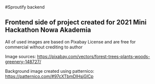 #Sproutify backend

## Frontend side of project created for 2021 Mini Hackathon Nowa Akademia

All of used images are based on Pixabay License and are free for commercial without crediting to author

Image sources:
https://pixabay.com/vectors/forest-trees-plants-woods-greenery-148727/

Background image created using patternico:
https://patternico.com/#97cXTbmDlHsjGlCp
